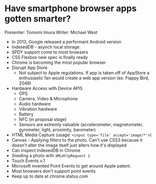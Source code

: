 Have smartphone browser apps gotten smarter?
==============
Presenter: Tomomi Imura
Writer: Michael West

* In 2013, Google released a performant Android version
* IndexedDB - asynch local storage.
* SPDY support come to most browsers
* CSS Flexbox new spec is finally ready
* Chrome is becoming the most popular browser
* Disrupt App Store  
  * Not subject to Apple regulations. If app is taken off of AppStore a enthusiastic fan would create a web app version (ex: Flappy Bird, 2048)
* Hardware Access with Device APIS
  * GPS
  * Camera, Video & Microphone
  * Audio hardware
  * Vibration hardware
  * Battery
  * NFC (in proposal stage)
  * Sensors are extremly valuable (accelerometer, magnetometer, gyrometer, light, proximity, barometer)
* HTML Media Capture (usage: `<input type='file' accept='image/*'>`)
* Canvas - Applying filters to the photo. Can't use CSS3 because it doesn't alter the image itself just alters how it's displayed
* Can inspect IndexedDB in Chrome
* Sneding a photo with `XMLHttpRequest 2`
* Touch Events v.1
* Microsoft invented Point Events to get around Apple patent.
* Most browsers don't support point events
* Keep up to date at chrome.status.com